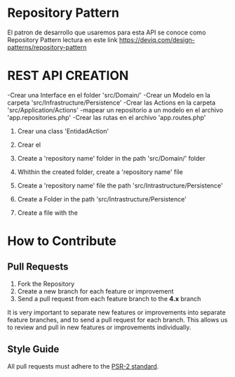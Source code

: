 # Repository Pattern
El patron de desarrollo que usaremos para esta API se conoce como Repository Pattern lectura en este link
https://deviq.com/design-patterns/repository-pattern

# REST API CREATION
-Crear una Interface en el folder 'src/Domain/'
-Crear un Modelo en la carpeta 'src/Infrastructure/Persistence'
-Crear las Actions en la carpeta 'src/Application/Actions'
-mapear un repositorio a un modelo en el archivo 'app.repositories.php'
-Crear las rutas en el archivo 'app.routes.php'
1. Crear una class 'EntidadAction' 

1. Crear el 
1. Create a 'repository name' folder  in the path 'src/Domain/' folder
2. Whithin the created folder, create a 'repository name' file  
3. Create a 'repository name' file the path 'src/Intrastructure/Persistence'
4. Create a Folder in the  path 'src/Intrastructure/Persistence'
5. Create a file with the 

# How to Contribute

## Pull Requests

1. Fork the Repository
2. Create a new branch for each feature or improvement
3. Send a pull request from each feature branch to the **4.x** branch

It is very important to separate new features or improvements into separate feature branches, and to send a
pull request for each branch. This allows us to review and pull in new features or improvements individually.

## Style Guide

All pull requests must adhere to the [PSR-2 standard](https://github.com/php-fig/fig-standards/blob/master/accepted/PSR-2-coding-style-guide.md).




